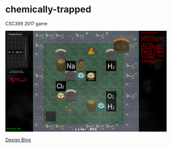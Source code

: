 # chemically-trapped
CSC399 2017 game

![Alt text](screenshot.png?raw=true)

[Design Blog](https://docs.google.com/document/d/10mtPTA-BjIpyviwzr1Mz9pn7WDXImqcF4r3BXcjqjzI/edit?usp=sharing)
